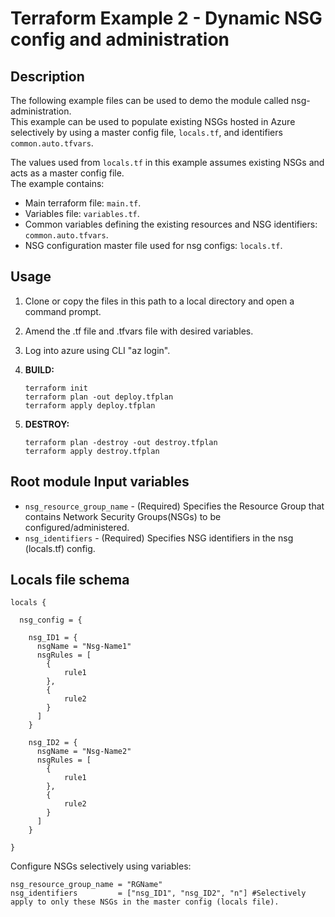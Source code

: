 # Terraform Example 2 - Dynamic NSG config and administration

## Description

The following example files can be used to demo the module called nsg-administration.  
This example can be used to populate existing NSGs hosted in Azure selectively by using a master config file, `locals.tf`, and identifiers `common.auto.tfvars`.  

The values used from `locals.tf` in this example assumes existing NSGs and acts as a master config file.  
The example contains:  

- Main terraform file: `main.tf`.
- Variables file: `variables.tf`.
- Common variables defining the existing resources and NSG identifiers: `common.auto.tfvars`.
- NSG configuration master file used for nsg configs: `locals.tf`.

## Usage

1. Clone or copy the files in this path to a local directory and open a command prompt.
2. Amend the .tf file and .tfvars file with desired variables.
3. Log into azure using CLI "az login".
4. **BUILD:**

    ```hcl
    terraform init
    terraform plan -out deploy.tfplan
    terraform apply deploy.tfplan
    ```

5. **DESTROY:**

    ```hcl
    terraform plan -destroy -out destroy.tfplan
    terraform apply destroy.tfplan
    ```

## Root module Input variables
  
- `nsg_resource_group_name` - (Required) Specifies the Resource Group that contains Network Security Groups(NSGs) to be configured/administered.
- `nsg_identifiers` - (Required) Specifies NSG identifiers in the nsg (locals.tf) config.

## Locals file schema

```hcl
locals {

  nsg_config = {

    nsg_ID1 = {
      nsgName = "Nsg-Name1"
      nsgRules = [
        {
            rule1
        },
        {
            rule2
        }
      ]
    }

    nsg_ID2 = {
      nsgName = "Nsg-Name2"
      nsgRules = [
        {
            rule1
        },
        {
            rule2
        }
      ]
    }

}
```

Configure NSGs selectively using variables:

```hcl
nsg_resource_group_name = "RGName"
nsg_identifiers         = ["nsg_ID1", "nsg_ID2", "n"] #Selectively apply to only these NSGs in the master config (locals file).
```
